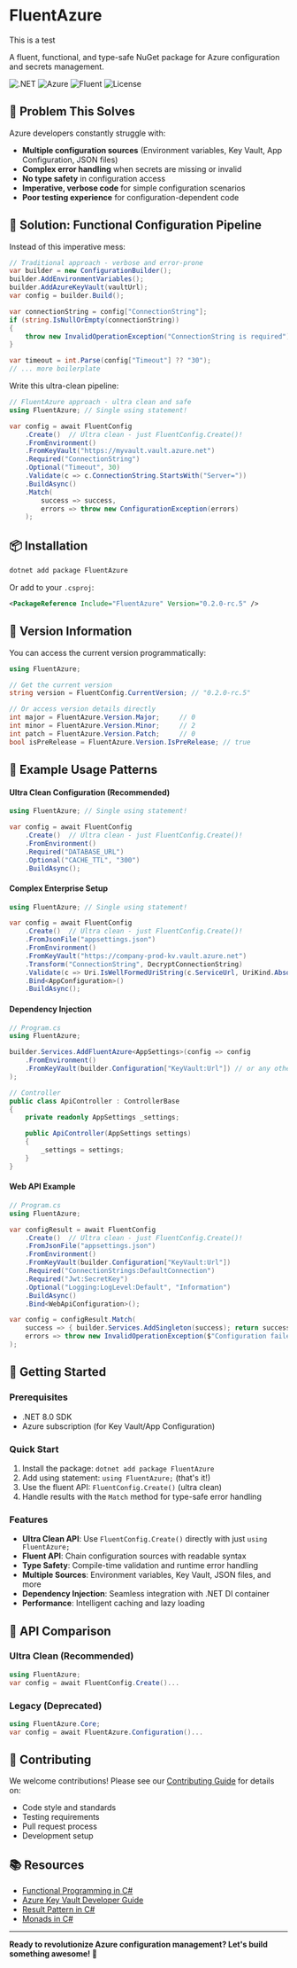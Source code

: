 ﻿# FluentAzure

 This is a test

A fluent, functional, and type-safe NuGet package for Azure configuration and secrets management.

![.NET](https://img.shields.io/badge/.NET-8.0-blue.svg)
![Azure](https://img.shields.io/badge/Azure-Functions%20%7C%20WebApps%20%7C%20Services-orange.svg)
![Fluent](https://img.shields.io/badge/Style-Fluent%20%7C%20Functional-purple.svg)
![License](https://img.shields.io/badge/License-MIT-green.svg)

## 🎯 Problem This Solves

Azure developers constantly struggle with:
- **Multiple configuration sources** (Environment variables, Key Vault, App Configuration, JSON files)
- **Complex error handling** when secrets are missing or invalid
- **No type safety** in configuration access
- **Imperative, verbose code** for simple configuration scenarios
- **Poor testing experience** for configuration-dependent code

## 🚀 Solution: Functional Configuration Pipeline

Instead of this imperative mess:
```csharp
// Traditional approach - verbose and error-prone
var builder = new ConfigurationBuilder();
builder.AddEnvironmentVariables();
builder.AddAzureKeyVault(vaultUrl);
var config = builder.Build();

var connectionString = config["ConnectionString"];
if (string.IsNullOrEmpty(connectionString))
{
    throw new InvalidOperationException("ConnectionString is required");
}

var timeout = int.Parse(config["Timeout"] ?? "30");
// ... more boilerplate
```

Write this ultra-clean pipeline:
```csharp
// FluentAzure approach - ultra clean and safe
using FluentAzure; // Single using statement!

var config = await FluentConfig
    .Create()  // Ultra clean - just FluentConfig.Create()!
    .FromEnvironment()
    .FromKeyVault("https://myvault.vault.azure.net")
    .Required("ConnectionString")
    .Optional("Timeout", 30)
    .Validate(c => c.ConnectionString.StartsWith("Server="))
    .BuildAsync()
    .Match(
        success => success,
        errors => throw new ConfigurationException(errors)
    );
```

## 📦 Installation

```bash
dotnet add package FluentAzure
```

Or add to your `.csproj`:
```xml
<PackageReference Include="FluentAzure" Version="0.2.0-rc.5" />
```

## 🔢 Version Information

You can access the current version programmatically:

```csharp
using FluentAzure;

// Get the current version
string version = FluentConfig.CurrentVersion; // "0.2.0-rc.5"

// Or access version details directly
int major = FluentAzure.Version.Major;     // 0
int minor = FluentAzure.Version.Minor;     // 2
int patch = FluentAzure.Version.Patch;     // 0
bool isPreRelease = FluentAzure.Version.IsPreRelease; // true
```

## 📖 Example Usage Patterns

#### **Ultra Clean Configuration (Recommended)**
```csharp
using FluentAzure; // Single using statement!

var config = await FluentConfig
    .Create()  // Ultra clean - just FluentConfig.Create()!
    .FromEnvironment()
    .Required("DATABASE_URL")
    .Optional("CACHE_TTL", "300")
    .BuildAsync();
```

#### **Complex Enterprise Setup**
```csharp
using FluentAzure; // Single using statement!

var config = await FluentConfig
    .Create()  // Ultra clean - just FluentConfig.Create()!
    .FromJsonFile("appsettings.json")
    .FromEnvironment()
    .FromKeyVault("https://company-prod-kv.vault.azure.net")
    .Transform("ConnectionString", DecryptConnectionString)
    .Validate(c => Uri.IsWellFormedUriString(c.ServiceUrl, UriKind.Absolute))
    .Bind<AppConfiguration>()
    .BuildAsync();
```

#### **Dependency Injection**
```csharp
// Program.cs
using FluentAzure;

builder.Services.AddFluentAzure<AppSettings>(config => config
    .FromEnvironment()
    .FromKeyVault(builder.Configuration["KeyVault:Url"]) // or any other sources
);

// Controller
public class ApiController : ControllerBase
{
    private readonly AppSettings _settings;

    public ApiController(AppSettings settings)
    {
        _settings = settings;
    }
}
```

#### **Web API Example**
```csharp
// Program.cs
using FluentAzure;

var configResult = await FluentConfig
    .Create()  // Ultra clean - just FluentConfig.Create()!
    .FromJsonFile("appsettings.json")
    .FromEnvironment()
    .FromKeyVault(builder.Configuration["KeyVault:Url"])
    .Required("ConnectionStrings:DefaultConnection")
    .Required("Jwt:SecretKey")
    .Optional("Logging:LogLevel:Default", "Information")
    .BuildAsync()
    .Bind<WebApiConfiguration>();

var config = configResult.Match(
    success => { builder.Services.AddSingleton(success); return success; },
    errors => throw new InvalidOperationException($"Configuration failed: {string.Join(", ", errors)}")
);
```

## 🚀 Getting Started

### Prerequisites
- .NET 8.0 SDK
- Azure subscription (for Key Vault/App Configuration)

### Quick Start
1. Install the package: `dotnet add package FluentAzure`
2. Add using statement: `using FluentAzure;` (that's it!)
3. Use the fluent API: `FluentConfig.Create()` (ultra clean)
4. Handle results with the `Match` method for type-safe error handling

### Features
- **Ultra Clean API**: Use `FluentConfig.Create()` directly with just `using FluentAzure;`
- **Fluent API**: Chain configuration sources with readable syntax
- **Type Safety**: Compile-time validation and runtime error handling
- **Multiple Sources**: Environment variables, Key Vault, JSON files, and more
- **Dependency Injection**: Seamless integration with .NET DI container
- **Performance**: Intelligent caching and lazy loading

## 🔄 API Comparison

### **Ultra Clean (Recommended)**
```csharp
using FluentAzure;
var config = await FluentConfig.Create()...
```

### **Legacy (Deprecated)**
```csharp
using FluentAzure.Core;
var config = await FluentAzure.Configuration()...
```

## 🤝 Contributing

We welcome contributions! Please see our [Contributing Guide](CONTRIBUTING.md) for details on:
- Code style and standards
- Testing requirements
- Pull request process
- Development setup

## 📚 Resources

- [Functional Programming in C#](https://docs.microsoft.com/en-us/dotnet/csharp/whats-new/csharp-9#records)
- [Azure Key Vault Developer Guide](https://docs.microsoft.com/en-us/azure/key-vault/)
- [Result Pattern in C#](https://enterprisecraftsmanship.com/posts/functional-c-handling-failures-input-errors/)
- [Monads in C#](https://mikhail.io/2018/07/monads-explained-in-csharp-again/)

---

**Ready to revolutionize Azure configuration management? Let's build something awesome! 🚀**
